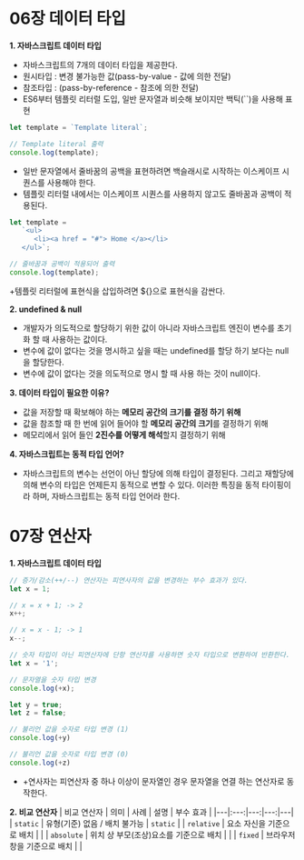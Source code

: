 # 06장 데이터 타입
**1. 자바스크립트 데이터 타입**
+ 자바스크립트의 7개의 데이터 타입을 제공한다.
+ 원시타입 : 변경 불가능한 값(pass-by-value - 값에 의한 전달)
+ 참조타입 : (pass-by-reference - 참조에 의한 전달)
+  ES6부터 템플릿 리터럴 도입, 일반 문자열과 비슷해 보이지만 백틱(``)을 사용해 표현
```javascript
let template = `Template literal`;

// Template literal 출력
console.log(template);
```
+ 일반 문자열에서 줄바꿈의 공백을 표현하려면 백슬래시로 시작하는 이스케이프 시퀀스를 사용해야 한다.
+ 템플릿 리터럴 내에서는 이스케이프 시퀀스를 사용하지 않고도 줄바꿈과 공백이 적용된다.
```javascript
let template = 
   `<ul>
      <li><a href = "#"> Home </a></li>
   </ul>`;

// 줄바꿈과 공백이 적용되어 출력
console.log(template);
```
+템플릿 리터럴에 표현식을 삽입하려면 ${}으로 표현식을 감싼다.

**2. undefined & null**
+ 개발자가 의도적으로 할당하기 위한 값이 아니라 자바스크립트 엔진이 변수를 초기화 할 때 사용하는 값이다.
+ 변수에 값이 없다는 것을 명시하고 싶을 때는 undefined를 할당 하기 보다는 null을 할당한다.
+ 변수에 값이 없다는 것을 의도적으로 명시 할 때 사용 하는 것이 null이다.

**3. 데이터 타입이 필요한 이유?**
+ 값을 저장할 때 확보해야 하는 <b>메모리 공간의 크기를 결정 하기 위해</b>
+ 값을 참조할 때 한 번에 읽어 들어야 할 <b>메모리 공간의 크기</b>를 결정하기 위해
+ 메모리에서 읽어 들인 <b>2진수를 어떻게 해석</b>할지 결정하기 위해

**4. 자바스크립트는 동적 타입 언어?**
+ 자바스크립트의 변수는 선언이 아닌 할당에 의해 타입이 결정된다. 그리고 재할당에 의해 변수의 타입은 언제든지 동적으로 변할 수 있다. 이러한 특징을 동적 타이핑이라 하며, 자바스크립트는 동적 타입 언어라 한다.



# 07장 연산자
**1. 자바스크립트 데이터 타입**
```javascript
// 증가/감소(++/--) 연산자는 피연사자의 값을 변경하는 부수 효과가 있다.
let x = 1;

// x = x + 1; -> 2
x++;  

// x = x - 1; -> 1
x--;
```

```javascript
// 숫자 타입이 아닌 피연산자에 단항 연산자를 사용하면 숫자 타입으로 변환하여 반환한다.
let x = '1';

// 문자열을 숫자 타입 변경
console.log(+x);

let y = true;
let z = false;

// 불리언 값을 숫자로 타입 변경 (1)
console.log(+y)

// 불리언 값을 숫자로 타입 변경 (0)
console.log(+z)
```

+ +연사자는 피연산자 중 하나 이상이 문자열인 경우 문자열을 연결 하는 연산자로 동작한다.


**2. 비교 연산자**
| 비교 연산자 | 의미 | 사례 | 설명 | 부수 효과 |
|---|:---:|---:|---:|---|
| `static` | 유형(기준) 없음 / 배치 불가능 | `static` |
| `relative` | 요소 자신을 기준으로 배치 |  |
| `absolute` | 위치 상 부모(조상)요소를 기준으로 배치 |  |
| `fixed` | 브라우저 창을 기준으로 배치 |  |